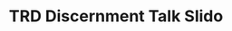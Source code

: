 ---
title: TRD Discernment Talk Slido
redirect_to: https://app.sli.do/event/aoitmq6MPYvkzQ5dnMwLaS/live/questions
redirect_from: 
  - /TRDSlido2223
  - /trdsido2223
---